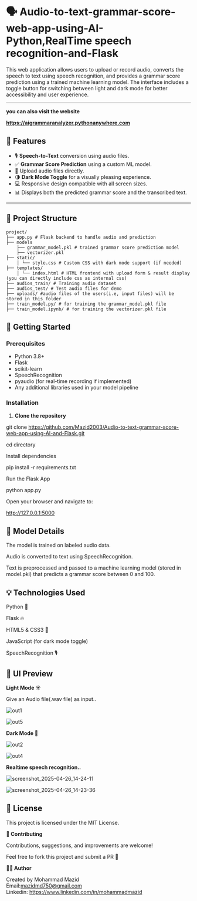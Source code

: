 # 🗣️ Audio-to-text-grammar-score-web-app-using-AI- Python,RealTime speech recognition-and-Flask

This web application allows users to upload or record audio, converts the speech to text using speech recognition, and provides a grammar score prediction using a trained machine learning model. The interface includes a toggle button for switching between light and dark mode for better accessibility and user experience.

---
**you can also visit the website**

**https://aigrammaranalyzer.pythonanywhere.com**

## 🌟 Features

- 🎙️ **Speech-to-Text** conversion using audio files.
- ✅ **Grammar Score Prediction** using a custom ML model.
- 📁 Upload audio files directly.
- 🌗 **Dark Mode Toggle** for a visually pleasing experience.
- 💻 Responsive design compatible with all screen sizes.
- 📊 Displays both the predicted grammar score and the transcribed text.

---

## 📁 Project Structure
```
project/ 
├── app.py # Flask backend to handle audio and prediction 
├── models
    ├── grammar_model.pkl # trained grammar score prediction model
    ├── vectorizer.pkl
├── static/ 
    │ └── style.css # Custom CSS with dark mode support (if needed)
├── templates/ 
    │ └── index.html # HTML frontend with upload form & result display (you can directly include css as internal css)
├── audios_train/ # Training audio dataset  
├── audios_test/ # Test audio files for demo 
├── uploads/ #audio files of the users(i.e, input files) will be stored in this folder
├── train_model.py/ # for training the grammar_model.pkl file 
├── train_model.ipynb/ # for training the vectorizer.pkl file
```
## 🚀 Getting Started

### Prerequisites

- Python 3.8+
- Flask
- scikit-learn
- SpeechRecognition
- pyaudio (for real-time recording if implemented)
- Any additional libraries used in your model pipeline

### Installation

1. **Clone the repository**

git clone https://github.com/Mazid2003/Audio-to-text-grammar-score-web-app-using-AI-and-Flask.git

cd directory

Install dependencies

pip install -r requirements.txt

Run the Flask App

python app.py

Open your browser and navigate to:

http://127.0.0.1:5000

## 🧠 Model Details

The model is trained on labeled audio data.

Audio is converted to text using SpeechRecognition.

Text is preprocessed and passed to a machine learning model (stored in model.pkl) that predicts a grammar score between 0 and 100.

## 💡 Technologies Used

Python 🐍

Flask 🔥

HTML5 & CSS3 🎨

JavaScript (for dark mode toggle)

SpeechRecognition 🎙️

## 📸 UI Preview

**Light Mode ☀️** 

Give an Audio file(.wav file) as input..

![out1](https://github.com/user-attachments/assets/7892778c-1437-43fa-bed4-dbb868746d9c)

![out5](https://github.com/user-attachments/assets/bfc5f53e-9244-4a9b-a5dd-a346d8b68c7e)

**Dark Mode 🌙**

![out2](https://github.com/user-attachments/assets/02cd2240-a914-4cdb-b7ec-00f1f67b88ed)

![out4](https://github.com/user-attachments/assets/cc84ae1d-e27c-41f9-888b-23dd57793d61)

**Realtime speech recognition..**

![screenshot_2025-04-26_14-24-11](https://github.com/user-attachments/assets/1446540b-f806-4ca9-8b51-891322de0063)

![screenshot_2025-04-26_14-23-36](https://github.com/user-attachments/assets/2856f221-d494-4c27-961b-991402b98930)

## 🔐 License

This project is licensed under the MIT License.

**🤝 Contributing**

Contributions, suggestions, and improvements are welcome!

Feel free to fork this project and submit a PR 🚀

**🙋‍♂️ Author**

Created by Mohammad Mazid<br>
Email:mazidmd750@gmail.com<br>
Linkedin: https://www.linkedin.com/in/mohammadmazid


